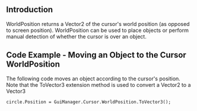 ## Introduction

WorldPosition returns a Vector2 of the cursor's world position (as opposed to screen position). WorldPosition can be used to place objects or perform manual detection of whether the cursor is over an object.

## Code Example - Moving an Object to the Cursor WorldPosition

The following code moves an object according to the cursor's position. Note that the ToVector3 extension method is used to convert a Vector2 to a Vector3

    circle.Position = GuiManager.Cursor.WorldPosition.ToVector3();
